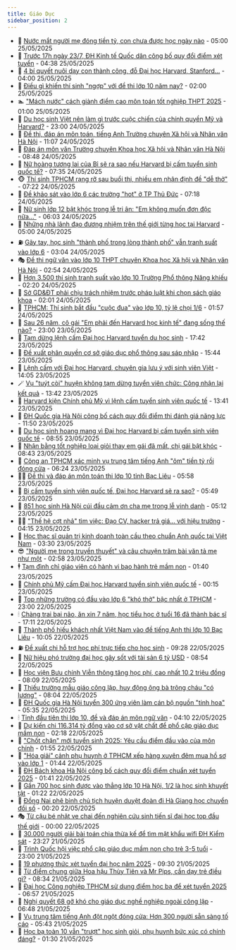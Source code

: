 ```yaml
---
title: Giáo Dục
sidebar_position: 2
---
```


<!-- dantri-giao-duc:START -->
- 🤡 [Nước mắt người mẹ đóng tiền tỷ, con chưa được học ngày nào](https://dantri.com.vn/giao-duc/nuoc-mat-nguoi-me-dong-tien-ty-con-chua-duoc-hoc-ngay-nao-20250525064016617.htm) - 05:00 25/05/2025
- 🗽 [Trước 17h ngày 23/7, ĐH Kinh tế Quốc dân công bố quy đổi điểm xét tuyển](https://dantri.com.vn/giao-duc/truoc-17h-ngay-237-dh-kinh-te-quoc-dan-cong-bo-quy-doi-diem-xet-tuyen-20250524172757987.htm) - 04:38 25/05/2025
- 🚦 [4 bí quyết nuôi dạy con thành công, đỗ Đại học Harvard, Stanford...](https://dantri.com.vn/giao-duc/4-bi-quyet-nuoi-day-con-thanh-cong-do-dai-hoc-harvard-stanford-20250522095719727.htm) - 04:00 25/05/2025
- 🌋 [Điều gì khiến thí sinh &quot;ngợp&quot; với đề thi lớp 10 năm nay?](https://dantri.com.vn/giao-duc/dieu-gi-khien-thi-sinh-ngop-voi-de-thi-lop-10-nam-nay-20250525074814243.htm) - 02:00 25/05/2025
- 🏊 [&quot;Mách nước&quot; cách giành điểm cao môn toán tốt nghiệp THPT 2025](https://dantri.com.vn/giao-duc/mach-nuoc-cach-gianh-diem-cao-mon-toan-tot-nghiep-thpt-2025-20250524161940137.htm) - 01:00 25/05/2025
- 🎃 [Du học sinh Việt nên làm gì trước cuộc chiến của chính quyền Mỹ và Harvard?](https://dantri.com.vn/giao-duc/du-hoc-sinh-viet-nen-lam-gi-truoc-cuoc-chien-cua-chinh-quyen-my-va-harvard-20250524151912253.htm) - 23:00 24/05/2025
- 💄 [Đề thi, đáp án môn toán, tiếng Anh Trường chuyên Xã hội và Nhân văn Hà Nội](https://dantri.com.vn/giao-duc/de-thi-dap-an-mon-toan-tieng-anh-truong-chuyen-xa-hoi-va-nhan-van-ha-noi-20250524155236361.htm) - 11:07 24/05/2025
- 🦅 [Đáp án môn văn Trường chuyên Khoa học Xã hội và Nhân văn Hà Nội](https://dantri.com.vn/giao-duc/dap-an-mon-van-truong-chuyen-khoa-hoc-xa-hoi-va-nhan-van-ha-noi-20250524154417119.htm) - 08:48 24/05/2025
- 🚦 [Nữ hoàng tương lai của Bỉ sẽ ra sao nếu Harvard bị cấm tuyển sinh quốc tế?](https://dantri.com.vn/giao-duc/nu-hoang-tuong-lai-cua-bi-se-ra-sao-neu-harvard-bi-cam-tuyen-sinh-quoc-te-20250524130627154.htm) - 07:35 24/05/2025
- 🐵 [Thí sinh TPHCM rạng rỡ sau buổi thi, nhiều em nhận định đề &quot;dễ thở&quot;](https://dantri.com.vn/giao-duc/thi-sinh-tphcm-rang-ro-sau-buoi-thi-nhieu-em-nhan-dinh-de-de-tho-20250524134302470.htm) - 07:22 24/05/2025
- 🐘 [Đề khảo sát vào lớp 6 các trường &quot;hot&quot; ở TP Thủ Đức](https://dantri.com.vn/giao-duc/de-khao-sat-vao-lop-6-cac-truong-hot-o-tp-thu-duc-20250524140257510.htm) - 07:18 24/05/2025
- 🦏 [Nữ sinh lớp 12 bật khóc trong lễ tri ân: &quot;Em không muốn đơn độc nữa...&quot;](https://dantri.com.vn/giao-duc/nu-sinh-lop-12-bat-khoc-trong-le-tri-an-em-khong-muon-don-doc-nua-20250524124649860.htm) - 06:03 24/05/2025
- 💼 [Những nhà lãnh đạo đương nhiệm trên thế giới từng học tại Harvard](https://dantri.com.vn/giao-duc/nhung-nha-lanh-dao-duong-nhiem-tren-the-gioi-tung-hoc-tai-harvard-20250524092052347.htm) - 05:00 24/05/2025
- ⛽️ [Gãy tay, học sinh &quot;thành phố trong lòng thành phố&quot; vẫn tranh suất vào lớp 6](https://dantri.com.vn/giao-duc/gay-tay-hoc-sinh-thanh-pho-trong-long-thanh-pho-van-tranh-suat-vao-lop-6-20250524094353888.htm) - 03:04 24/05/2025
- 🎭 [Đề thi ngữ văn vào lớp 10 THPT chuyên Khoa học Xã hội và Nhân văn Hà Nội](https://dantri.com.vn/giao-duc/de-thi-ngu-van-vao-lop-10-thpt-chuyen-khoa-hoc-xa-hoi-va-nhan-van-ha-noi-20250524090221179.htm) - 02:54 24/05/2025
- 🎃 [Hơn 3.500 thí sinh tranh suất vào lớp 10 Trường Phổ thông Năng khiếu](https://dantri.com.vn/giao-duc/hon-3500-thi-sinh-tranh-suat-vao-lop-10-truong-pho-thong-nang-khieu-20250524090307441.htm) - 02:20 24/05/2025
- 🚀 [Sở GD&amp;ĐT phải chịu trách nhiệm trước pháp luật khi chọn sách giáo khoa](https://dantri.com.vn/giao-duc/so-gddt-phai-chiu-trach-nhiem-truoc-phap-luat-khi-chon-sach-giao-khoa-20250524081353980.htm) - 02:01 24/05/2025
- 👀 [TPHCM: Thí sinh bắt đầu &quot;cuộc đua&quot; vào lớp 10, tỷ lệ chọi 1/6](https://dantri.com.vn/giao-duc/tphcm-thi-sinh-bat-dau-cuoc-dua-vao-lop-10-ty-le-choi-16-20250524061304199.htm) - 01:57 24/05/2025
- 🌝 [Sau 26 năm, cô gái &quot;Em phải đến Harvard học kinh tế&quot; đang sống thế nào?](https://dantri.com.vn/giao-duc/sau-26-nam-co-gai-em-phai-den-harvard-hoc-kinh-te-dang-song-the-nao-20250522162420636.htm) - 23:00 23/05/2025
- 🤗 [Tạm dừng lệnh cấm Đại học Harvard tuyển du học sinh](https://dantri.com.vn/giao-duc/tam-dung-lenh-cam-dai-hoc-harvard-tuyen-du-hoc-sinh-20250524004748612.htm) - 17:42 23/05/2025
- 🦄 [Đề xuất phân quyền cơ sở giáo dục phổ thông sau sáp nhập](https://dantri.com.vn/giao-duc/de-xuat-phan-quyen-co-so-giao-duc-pho-thong-sau-sap-nhap-20250523223909760.htm) - 15:44 23/05/2025
- 🦍 [Lệnh cấm với Đại học Harvard, chuyên gia lưu ý với sinh viên Việt](https://dantri.com.vn/giao-duc/lenh-cam-voi-dai-hoc-harvard-chuyen-gia-luu-y-voi-sinh-vien-viet-20250523162116458.htm) - 14:05 23/05/2025
- 🪄 [Vụ &quot;tuýt còi&quot; huyện không tạm dừng tuyển viên chức: Công nhận lại kết quả](https://dantri.com.vn/giao-duc/vu-tuyt-coi-huyen-khong-tam-dung-tuyen-vien-chuc-cong-nhan-lai-ket-qua-20250523200324813.htm) - 13:42 23/05/2025
- 🦆 [Harvard kiện Chính phủ Mỹ vì lệnh cấm tuyển sinh viên quốc tế](https://dantri.com.vn/giao-duc/harvard-kien-chinh-phu-my-vi-lenh-cam-tuyen-sinh-vien-quoc-te-20250523202506885.htm) - 13:41 23/05/2025
- 🚀 [ĐH Quốc gia Hà Nội công bố cách quy đổi điểm thi đánh giá năng lực](https://dantri.com.vn/giao-duc/dh-quoc-gia-ha-noi-cong-bo-cach-quy-doi-diem-thi-danh-gia-nang-luc-20250523183712681.htm) - 11:50 23/05/2025
- 🦒 [Du học sinh hoang mang vì Đại học Harvard bị cấm tuyển sinh viên quốc tế](https://dantri.com.vn/giao-duc/du-hoc-sinh-hoang-mang-vi-dai-hoc-harvard-bi-cam-tuyen-sinh-vien-quoc-te-20250523153317244.htm) - 08:55 23/05/2025
- 🤡 [Nhận bằng tốt nghiệp loại giỏi thay em gái đã mất, chị gái bật khóc](https://dantri.com.vn/giao-duc/nhan-bang-tot-nghiep-loai-gioi-thay-em-gai-da-mat-chi-gai-bat-khoc-20250523144317888.htm) - 08:43 23/05/2025
- 🤔 [Công an TPHCM xác minh vụ trung tâm tiếng Anh &quot;ôm&quot; tiền tỷ rồi đóng cửa](https://dantri.com.vn/giao-duc/cong-an-tphcm-xac-minh-vu-trung-tam-tieng-anh-om-tien-ty-roi-dong-cua-20250523131733595.htm) - 06:24 23/05/2025
- 🧑‍💻 [Đề thi và đáp án môn toán thi lớp 10 tỉnh Bạc Liêu](https://dantri.com.vn/giao-duc/de-thi-va-dap-an-mon-toan-thi-lop-10-tinh-bac-lieu-20250523125247245.htm) - 05:58 23/05/2025
- 🤡 [Bị cấm tuyển sinh viên quốc tế, Đại học Harvard sẽ ra sao?](https://dantri.com.vn/giao-duc/bi-cam-tuyen-sinh-vien-quoc-te-dai-hoc-harvard-se-ra-sao-20250523123122572.htm) - 05:49 23/05/2025
- 🧠 [851 học sinh Hà Nội cúi đầu cảm ơn cha mẹ trong lễ vinh danh](https://dantri.com.vn/giao-duc/851-hoc-sinh-ha-noi-cui-dau-cam-on-cha-me-trong-le-vinh-danh-20250523114915966.htm) - 05:12 23/05/2025
- 🧑‍💻 [&quot;Thế hệ cợt nhả&quot; tìm việc: Đạo CV, hacker trả giá... với hiệu trưởng](https://dantri.com.vn/giao-duc/the-he-cot-nha-tim-viec-dao-cv-hacker-tra-gia-voi-hieu-truong-20250523072936955.htm) - 04:15 23/05/2025
- 🧠 [Học thạc sĩ quản trị kinh doanh toàn cầu theo chuẩn Anh quốc tại Việt Nam](https://dantri.com.vn/giao-duc/hoc-thac-si-quan-tri-kinh-doanh-toan-cau-theo-chuan-anh-quoc-tai-viet-nam-20250523100908704.htm) - 03:30 23/05/2025
- 😎 [&quot;Người mẹ trong truyền thuyết&quot; và câu chuyện trăm bài văn tả mẹ như một](https://dantri.com.vn/giao-duc/nguoi-me-trong-truyen-thuyet-va-cau-chuyen-tram-bai-van-ta-me-nhu-mot-20250522160331011.htm) - 02:58 23/05/2025
- 🕴 [Tạm đình chỉ giáo viên có hành vi bạo hành trẻ mầm non](https://dantri.com.vn/giao-duc/tam-dinh-chi-giao-vien-co-hanh-vi-bao-hanh-tre-mam-non-20250523075015303.htm) - 01:40 23/05/2025
- 🧠 [Chính phủ Mỹ cấm Đại học Harvard tuyển sinh viên quốc tế](https://dantri.com.vn/giao-duc/chinh-phu-my-cam-dai-hoc-harvard-tuyen-sinh-vien-quoc-te-20250523070544379.htm) - 00:15 23/05/2025
- 🚀 [Top những trường có đầu vào lớp 6 &quot;khó thở&quot; bậc nhất ở TPHCM](https://dantri.com.vn/giao-duc/top-nhung-truong-co-dau-vao-lop-6-kho-tho-bac-nhat-o-tphcm-20250522101404187.htm) - 23:00 22/05/2025
- 🕯 [Chàng trai bại não, ăn xin 7 năm, học tiểu học ở tuổi 16 đã thành bác sĩ](https://dantri.com.vn/giao-duc/chang-trai-bai-nao-an-xin-7-nam-hoc-tieu-hoc-o-tuoi-16-da-thanh-bac-si-20250522083459546.htm) - 17:11 22/05/2025
- 🧰 [Thành phố hiếu khách nhất Việt Nam vào đề tiếng Anh thi lớp 10 Bạc Liêu](https://dantri.com.vn/giao-duc/thanh-pho-hieu-khach-nhat-viet-nam-vao-de-tieng-anh-thi-lop-10-bac-lieu-20250522152437822.htm) - 10:05 22/05/2025
- ⛽️ [Đề xuất chi hỗ trợ học phí trực tiếp cho học sinh](https://dantri.com.vn/giao-duc/de-xuat-chi-ho-tro-hoc-phi-truc-tiep-cho-hoc-sinh-20250522155630373.htm) - 09:28 22/05/2025
- 🤖 [Nữ hiệu phó trường đại học gây sốt với tài sản 6 tỷ USD](https://dantri.com.vn/giao-duc/nu-hieu-pho-truong-dai-hoc-gay-sot-voi-tai-san-6-ty-usd-20250521190237102.htm) - 08:54 22/05/2025
- 🦍 [Học viện Bưu chính Viễn thông tăng học phí, cao nhất 10,2 triệu đồng](https://dantri.com.vn/giao-duc/hoc-vien-buu-chinh-vien-thong-tang-hoc-phi-cao-nhat-102-trieu-dong-20250522145931882.htm) - 08:09 22/05/2025
- 🐘 [Thiếu trường mẫu giáo công lập, huy động ông bà trông cháu &quot;có lương&quot;](https://dantri.com.vn/giao-duc/thieu-truong-mau-giao-cong-lap-huy-dong-ong-ba-trong-chau-co-luong-20250521151855521.htm) - 08:04 22/05/2025
- 🌊 [ĐH Quốc gia Hà Nội tuyển 300 ứng viên làm cán bộ nguồn &quot;tinh hoa&quot;](https://dantri.com.vn/giao-duc/dh-quoc-gia-ha-noi-tuyen-300-ung-vien-lam-can-bo-nguon-tinh-hoa-20250522121304474.htm) - 05:35 22/05/2025
- 🕯 [Tỉnh đầu tiên thi lớp 10, đề và đáp án môn ngữ văn](https://dantri.com.vn/giao-duc/tinh-dau-tien-thi-lop-10-de-va-dap-an-mon-ngu-van-20250522110437725.htm) - 04:10 22/05/2025
- 🐎 [Dự kiến chi 116.314 tỷ đồng vào cơ sở vật chất để phổ cập giáo dục mầm non](https://dantri.com.vn/giao-duc/du-kien-chi-116314-ty-dong-vao-co-so-vat-chat-de-pho-cap-giao-duc-mam-non-20250522090358120.htm) - 02:18 22/05/2025
- 🐻 [&quot;Chốt chặn&quot; mới tuyển sinh 2025: Yêu cầu điểm đầu vào của môn chính](https://dantri.com.vn/giao-duc/chot-chan-moi-tuyen-sinh-2025-yeu-cau-diem-dau-vao-cua-mon-chinh-20250522084032632.htm) - 01:55 22/05/2025
- 🐎 [&quot;Hóa giải&quot; cảnh phụ huynh ở TPHCM xếp hàng xuyên đêm mua hồ sơ vào lớp 1](https://dantri.com.vn/giao-duc/hoa-giai-canh-phu-huynh-o-tphcm-xep-hang-xuyen-dem-mua-ho-so-vao-lop-1-20250522073226932.htm) - 01:44 22/05/2025
- 🫣 [ĐH Bách khoa Hà Nội công bố cách quy đổi điểm chuẩn xét tuyển 2025](https://dantri.com.vn/giao-duc/dh-bach-khoa-ha-noi-cong-bo-cach-quy-doi-diem-chuan-xet-tuyen-2025-20250522084009487.htm) - 01:41 22/05/2025
- 🤭 [Gần 700 học sinh được vào thẳng lớp 10 Hà Nội, 1/2 là học sinh khuyết tật](https://dantri.com.vn/giao-duc/gan-700-hoc-sinh-duoc-vao-thang-lop-10-ha-noi-12-la-hoc-sinh-khuyet-tat-20250522082058363.htm) - 01:22 22/05/2025
- 🥳 [Đồng Nai phê bình chủ tịch huyện duyệt đoàn đi Hà Giang học chuyển đổi số](https://dantri.com.vn/giao-duc/dong-nai-phe-binh-chu-tich-huyen-duyet-doan-di-ha-giang-hoc-chuyen-doi-so-20250522063006762.htm) - 00:20 22/05/2025
- 🎭 [Từ cậu bé nhặt ve chai đến nghiên cứu sinh tiến sĩ đại học top đầu thế giới](https://dantri.com.vn/giao-duc/tu-cau-be-nhat-ve-chai-den-nghien-cuu-sinh-tien-si-dai-hoc-top-dau-the-gioi-20250521085059529.htm) - 00:00 22/05/2025
- 🥸 [30.000 người giải bài toán chia thừa kế để tìm mật khẩu wifi ĐH Kiểm sát](https://dantri.com.vn/giao-duc/30000-nguoi-giai-bai-toan-chia-thua-ke-de-tim-mat-khau-wifi-dh-kiem-sat-20250521221617297.htm) - 23:27 21/05/2025
- 🦣 [Trình Quốc hội việc phổ cập giáo dục mầm non cho trẻ 3-5 tuổi](https://dantri.com.vn/giao-duc/trinh-quoc-hoi-viec-pho-cap-giao-duc-mam-non-cho-tre-3-5-tuoi-20250521214655144.htm) - 23:00 21/05/2025
- 🤔 [19 phương thức xét tuyển đại học năm 2025](https://dantri.com.vn/giao-duc/19-phuong-thuc-xet-tuyen-dai-hoc-nam-2025-20250521155219642.htm) - 09:30 21/05/2025
- 🦣 [Từ điểm chung giữa Hoa hậu Thùy Tiên và Mr Pips, cần dạy trẻ điều gì?](https://dantri.com.vn/giao-duc/tu-diem-chung-giua-hoa-hau-thuy-tien-va-mr-pips-can-day-tre-dieu-gi-20250521145922618.htm) - 08:34 21/05/2025
- 🐲 [Đại học Công nghiệp TPHCM sử dụng điểm học bạ để xét tuyển 2025](https://dantri.com.vn/giao-duc/dai-hoc-cong-nghiep-tphcm-su-dung-diem-hoc-ba-de-xet-tuyen-2025-20250521120128131.htm) - 06:57 21/05/2025
- 🔭 [Nghị quyết 68 gỡ khó cho giáo dục nghề nghiệp ngoài công lập](https://dantri.com.vn/giao-duc/nghi-quyet-68-go-kho-cho-giao-duc-nghe-nghiep-ngoai-cong-lap-20250521121220553.htm) - 06:48 21/05/2025
- 🥷 [Vụ trung tâm tiếng Anh đột ngột đóng cửa: Hơn 300 người sẵn sàng tố cáo](https://dantri.com.vn/giao-duc/vu-trung-tam-tieng-anh-dot-ngot-dong-cua-hon-300-nguoi-san-sang-to-cao-20250521094305072.htm) - 05:43 21/05/2025
- 🎊 [Học bạ toàn 10 vẫn &quot;trượt&quot; học sinh giỏi, phụ huynh bức xúc có chính đáng?](https://dantri.com.vn/giao-duc/hoc-ba-toan-10-van-truot-hoc-sinh-gioi-phu-huynh-buc-xuc-co-chinh-dang-20250520221043611.htm) - 01:30 21/05/2025<!-- dantri-giao-duc:END -->

